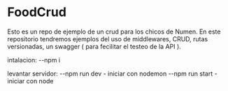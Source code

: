 # FoodCrud
Esto es un repo de ejemplo de un crud para los chicos de Numen.
En este repositorio tendremos ejemplos del uso de middlewares, CRUD, rutas versionadas, un swagger ( para fecilitar el testeo de la API ).

intalacion: 
--npm i

levantar servidor: 
--npm run dev - iniciar con nodemon
--npm run start - iniciar con node
    